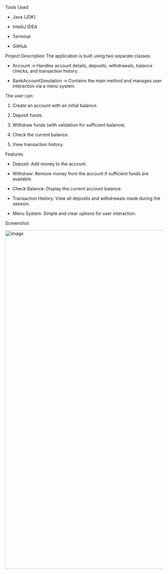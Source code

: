 Tools Used
* Java (JDK)

* IntelliJ IDEA

* Terminal

* GitHub


Project Description
The application is built using two separate classes:

* Account → Handles account details, deposits, withdrawals, balance checks, and transaction history.

* BankAccountSimulation → Contains the main method and manages user interaction via a menu system.

The user can:

1. Create an account with an initial balance.

2. Deposit funds.

3. Withdraw funds (with validation for sufficient balance).

4. Check the current balance.

5. View transaction history.


Features
* Deposit: Add money to the account.

* Withdraw: Remove money from the account if sufficient funds are available.

* Check Balance: Display the current account balance.

* Transaction History: View all deposits and withdrawals made during the session.

* Menu System: Simple and clear options for user interaction.


Screenshot

<img width="964" height="1079" alt="image" src="https://github.com/user-attachments/assets/901340f3-376c-4f0a-b9f3-25464f8d8ac4" />

